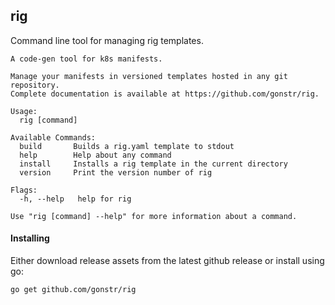 ## rig

Command line tool for managing rig templates.

```
A code-gen tool for k8s manifests.

Manage your manifests in versioned templates hosted in any git repository.
Complete documentation is available at https://github.com/gonstr/rig.

Usage:
  rig [command]

Available Commands:
  build       Builds a rig.yaml template to stdout
  help        Help about any command
  install     Installs a rig template in the current directory
  version     Print the version number of rig

Flags:
  -h, --help   help for rig

Use "rig [command] --help" for more information about a command.
```

#### Installing

Either download release assets from the latest github release or install using go:

```shell
go get github.com/gonstr/rig
```
